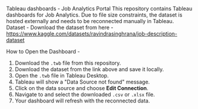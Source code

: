 Tableau dashboards - Job Analytics Portal
This repository contains Tableau dashboards for Job Analytics. Due to file size constraints, the dataset is hosted externally and needs to be reconnected manually in Tableau.
Dataset - 
Download the dataset from here - https://www.kaggle.com/datasets/ravindrasinghrana/job-description-dataset

How to Open the Dashboard - 
1. Download the `.twb` file from this repository.
2. Download the dataset from the link above and save it locally.
3. Open the `.twb` file in Tableau Desktop.
4. Tableau will show a "Data Source not found" message.
5. Click on the data source and choose **Edit Connection**.
6. Navigate to and select the downloaded `.csv` or `.xlsx` file.
7. Your dashboard will refresh with the reconnected data.
